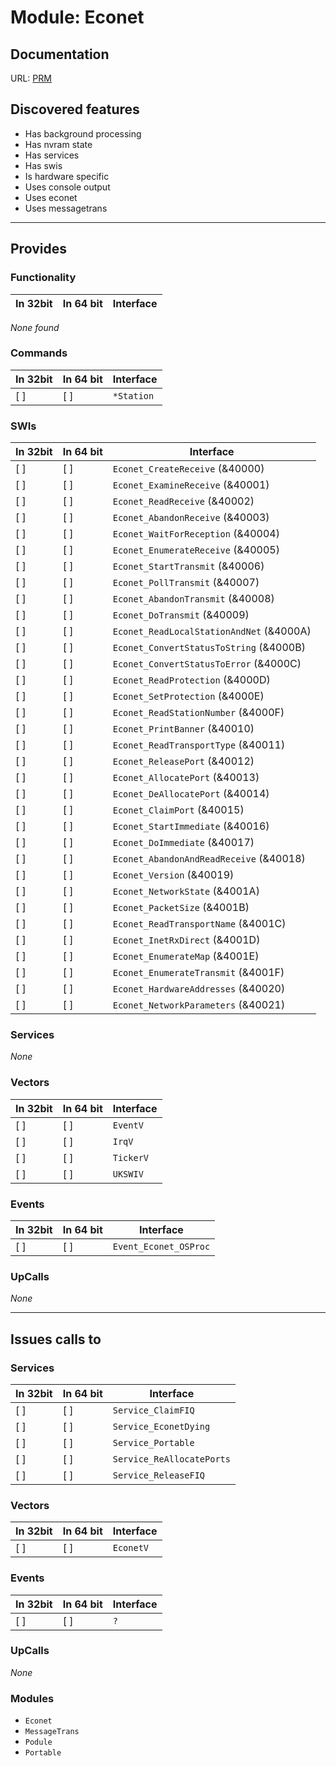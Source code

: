 # Module: Econet

## Documentation

URL: [PRM](http://www.riscos.com/support/developers/prm/medeco.html)

## Discovered features


* Has background processing
* Has nvram state
* Has services
* Has swis
* Is hardware specific
* Uses console output
* Uses econet
* Uses messagetrans

---

## Provides

### Functionality

| In 32bit | In 64 bit | Interface |
|----------|-----------|-----------|

*None found*

### Commands


| In 32bit | In 64 bit | Interface |
|----------|-----------|-----------|
| [ ]      | [ ]       | `*Station` |


### SWIs


| In 32bit | In 64 bit | Interface |
|----------|-----------|-----------|
| [ ]      | [ ]       | `Econet_CreateReceive` (&40000) |
| [ ]      | [ ]       | `Econet_ExamineReceive` (&40001) |
| [ ]      | [ ]       | `Econet_ReadReceive` (&40002) |
| [ ]      | [ ]       | `Econet_AbandonReceive` (&40003) |
| [ ]      | [ ]       | `Econet_WaitForReception` (&40004) |
| [ ]      | [ ]       | `Econet_EnumerateReceive` (&40005) |
| [ ]      | [ ]       | `Econet_StartTransmit` (&40006) |
| [ ]      | [ ]       | `Econet_PollTransmit` (&40007) |
| [ ]      | [ ]       | `Econet_AbandonTransmit` (&40008) |
| [ ]      | [ ]       | `Econet_DoTransmit` (&40009) |
| [ ]      | [ ]       | `Econet_ReadLocalStationAndNet` (&4000A) |
| [ ]      | [ ]       | `Econet_ConvertStatusToString` (&4000B) |
| [ ]      | [ ]       | `Econet_ConvertStatusToError` (&4000C) |
| [ ]      | [ ]       | `Econet_ReadProtection` (&4000D) |
| [ ]      | [ ]       | `Econet_SetProtection` (&4000E) |
| [ ]      | [ ]       | `Econet_ReadStationNumber` (&4000F) |
| [ ]      | [ ]       | `Econet_PrintBanner` (&40010) |
| [ ]      | [ ]       | `Econet_ReadTransportType` (&40011) |
| [ ]      | [ ]       | `Econet_ReleasePort` (&40012) |
| [ ]      | [ ]       | `Econet_AllocatePort` (&40013) |
| [ ]      | [ ]       | `Econet_DeAllocatePort` (&40014) |
| [ ]      | [ ]       | `Econet_ClaimPort` (&40015) |
| [ ]      | [ ]       | `Econet_StartImmediate` (&40016) |
| [ ]      | [ ]       | `Econet_DoImmediate` (&40017) |
| [ ]      | [ ]       | `Econet_AbandonAndReadReceive` (&40018) |
| [ ]      | [ ]       | `Econet_Version` (&40019) |
| [ ]      | [ ]       | `Econet_NetworkState` (&4001A) |
| [ ]      | [ ]       | `Econet_PacketSize` (&4001B) |
| [ ]      | [ ]       | `Econet_ReadTransportName` (&4001C) |
| [ ]      | [ ]       | `Econet_InetRxDirect` (&4001D) |
| [ ]      | [ ]       | `Econet_EnumerateMap` (&4001E) |
| [ ]      | [ ]       | `Econet_EnumerateTransmit` (&4001F) |
| [ ]      | [ ]       | `Econet_HardwareAddresses` (&40020) |
| [ ]      | [ ]       | `Econet_NetworkParameters` (&40021) |


### Services


*None*


### Vectors


| In 32bit | In 64 bit | Interface |
|----------|-----------|-----------|
| [ ]      | [ ]       | `EventV` |
| [ ]      | [ ]       | `IrqV` |
| [ ]      | [ ]       | `TickerV` |
| [ ]      | [ ]       | `UKSWIV` |


### Events


| In 32bit | In 64 bit | Interface |
|----------|-----------|-----------|
| [ ]      | [ ]       | `Event_Econet_OSProc` |


### UpCalls


*None*


---

## Issues calls to

### Services


| In 32bit | In 64 bit | Interface |
|----------|-----------|-----------|
| [ ]      | [ ]       | `Service_ClaimFIQ` |
| [ ]      | [ ]       | `Service_EconetDying` |
| [ ]      | [ ]       | `Service_Portable` |
| [ ]      | [ ]       | `Service_ReAllocatePorts` |
| [ ]      | [ ]       | `Service_ReleaseFIQ` |


### Vectors


| In 32bit | In 64 bit | Interface |
|----------|-----------|-----------|
| [ ]      | [ ]       | `EconetV` |


### Events


| In 32bit | In 64 bit | Interface |
|----------|-----------|-----------|
| [ ]      | [ ]       | `?` |


### UpCalls


*None*


### Modules


* `Econet`
* `MessageTrans`
* `Podule`
* `Portable`


